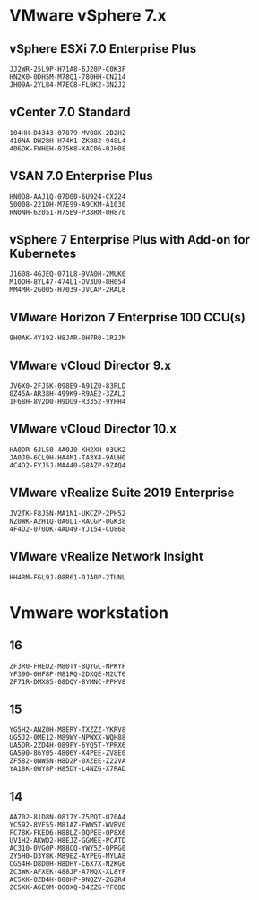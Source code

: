 # VMware vSphere 7.x

## vSphere ESXi 7.0 Enterprise Plus
```
JJ2WR-25L9P-H71A8-6J20P-C0K3F
HN2X0-0DH5M-M78Q1-780HH-CN214
JH09A-2YL84-M7EC8-FL0K2-3N2J2
```
## vCenter 7.0 Standard
```
104HH-D4343-07879-MV08K-2D2H2
410NA-DW28H-H74K1-ZK882-948L4
406DK-FWHEH-075K8-XAC06-0JH08
```
## VSAN 7.0 Enterprise Plus
```
HN0D8-AAJ1Q-07D00-6U924-CX224
50008-221DH-M7E99-A9CKM-A1030
HN0NH-62051-H75E9-P38RM-0H870
```
## vSphere 7 Enterprise Plus with Add-on for Kubernetes
```
J1608-4GJEQ-071L8-9VA0H-2MUK6
M10DH-8YL47-474L1-DV3U0-8H054
MM4MR-2G005-H7039-JVCAP-2RAL8
```


## VMware Horizon 7 Enterprise 100 CCU(s)
```
9H0AK-4Y192-H8JAR-0H7R0-1RZJM
```

## VMware vCloud Director 9.x
```
JV6X0-2FJ5K-098E9-A91Z0-83RLD
0Z45A-AR38H-499K9-R9AE2-3ZAL2
1F68H-8V2D0-H9DU9-R3352-9YHH4
```


## VMware vCloud Director 10.x
```
HA0DR-6JL50-4A0J0-KH2XH-03UK2
JA0J0-6CL9H-HA4M1-TA3X4-9AUH0
4C4D2-FYJ5J-MA440-G8AZP-9ZAQ4
```
## VMware vRealize Suite 2019 Enterprise
```
JV2TK-F8J5N-MA1N1-UKCZP-2PH52
NZ0WK-A2H1Q-0A0L1-RACGP-0GK38
4F4D2-070DK-4AD49-YJ154-CU868
```

## VMware vRealize Network Insight
```
HH4RM-FGL9J-08R61-0JA0P-2TUNL
```
# Vmware workstation
## 16
```
ZF3R0-FHED2-M80TY-8QYGC-NPKYF
YF390-0HF8P-M81RQ-2DXQE-M2UT6
ZF71R-DMX85-08DQY-8YMNC-PPHV8
```

## 15 
```
YG5H2-ANZ0H-M8ERY-TXZZZ-YKRV8
UG5J2-0ME12-M89WY-NPWXX-WQH88
UA5DR-2ZD4H-089FY-6YQ5T-YPRX6
GA590-86Y05-4806Y-X4PEE-ZV8E0
ZF582-0NW5N-H8D2P-0XZEE-Z22VA
YA18K-0WY8P-H85DY-L4NZG-X7RAD
```

## 14
```
AA702-81D8N-0817Y-75PQT-Q70A4
YC592-8VF55-M81AZ-FWW5T-WVRV0
FC78K-FKED6-H88LZ-0QPEE-QP8X6
UV1H2-AKWD2-H8EJZ-GGMEE-PCATD
AC310-0VG0P-M88CQ-YWY5Z-QPRG0
ZY5H0-D3Y8K-M89EZ-AYPEG-MYUA8
CG54H-D8D0H-H8DHY-C6X7X-N2KG6
ZC3WK-AFXEK-488JP-A7MQX-XL8YF
AC5XK-0ZD4H-088HP-9NQZV-ZG2R4
ZC5XK-A6E0M-080XQ-04ZZG-YF08D
```
